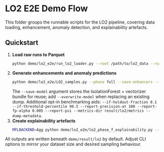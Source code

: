 # LO2 E2E Demo Flow

This folder groups the runnable scripts for the LO2 pipeline, covering data loading, enhancement, anomaly detection, and explainability artefacts.

## Quickstart

1. **Load raw runs to Parquet**
   ```bash
   python demo/lo2_e2e/run_lo2_loader.py --root /path/to/lo2_data --runs 5 --save-parquet --output-dir demo/result/lo2
   ```
2. **Generate enhancements and anomaly predictions**
   ```bash
   python demo/lo2_e2e/LO2_samples.py --phase full --save-enhancers --save-model models/lo2_if.joblib
   ```
   The `--save-model` argument stores the IsolationForest + vectorizer bundle for reuse; add `--overwrite-model` when replacing an existing dump.
   Additional opt-in benchmarking aids: `--if-holdout-fraction 0.1 --if-threshold-percentile 99.5 --report-precision-at 100 --report-fp-alpha 0.005 --report-psi --metrics-dir result/lo2/metrics --dump-metadata`.
3. **Create explainability artefacts**
   ```bash
   MPLBACKEND=Agg python demo/lo2_e2e/lo2_phase_f_explainability.py --root demo/result/lo2 --shap-sample 200
   ```

All outputs are written beneath `demo/result/lo2` by default. Adjust CLI options to mirror your dataset size and desired sampling behaviour.
